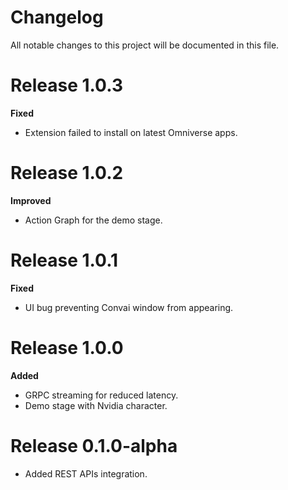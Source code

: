 # Changelog
All notable changes to this project will be documented in this file.

# Release 1.0.3
**Fixed**
- Extension failed to install on latest Omniverse apps.

# Release 1.0.2
**Improved**
- Action Graph for the demo stage.

# Release 1.0.1
**Fixed**
- UI bug preventing Convai window from appearing.

# Release 1.0.0
**Added**
- GRPC streaming for reduced latency.
- Demo stage with Nvidia character.

# Release 0.1.0-alpha
- Added REST APIs integration.